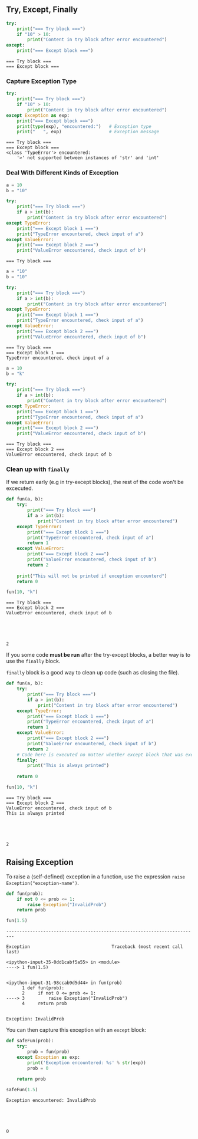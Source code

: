 
## Try, Except, Finally


```python
try:
    print("=== Try block ===")
    if "10" > 10:
        print("Content in try block after error encountered")
except:
    print("=== Except block ===")
```

    === Try block ===
    === Except block ===


### Capture Exception Type


```python
try:
    print("=== Try block ===")
    if "10" > 10:
        print("Content in try block after error encountered")
except Exception as exp:
    print("=== Except block ===")
    print(type(exp), "encountered:")   # Exception type
    print("   ", exp)                  # Exception message
```

    === Try block ===
    === Except block ===
    <class 'TypeError'> encountered:
        '>' not supported between instances of 'str' and 'int'


### Deal With Different Kinds of Exception


```python
a = 10
b = "10"

try:
    print("=== Try block ===")
    if a > int(b):
        print("Content in try block after error encountered")
except TypeError:
    print("=== Except block 1 ===")
    print("TypeError encountered, check input of a")
except ValueError:
    print("=== Except block 2 ===")
    print("ValueError encountered, check input of b")
```

    === Try block ===



```python
a = "10"
b = "10"

try:
    print("=== Try block ===")
    if a > int(b):
        print("Content in try block after error encountered")
except TypeError:
    print("=== Except block 1 ===")
    print("TypeError encountered, check input of a")
except ValueError:
    print("=== Except block 2 ===")
    print("ValueError encountered, check input of b")
```

    === Try block ===
    === Except block 1 ===
    TypeError encountered, check input of a



```python
a = 10
b = "k"

try:
    print("=== Try block ===")
    if a > int(b):
        print("Content in try block after error encountered")
except TypeError:
    print("=== Except block 1 ===")
    print("TypeError encountered, check input of a")
except ValueError:
    print("=== Except block 2 ===")
    print("ValueError encountered, check input of b")
```

    === Try block ===
    === Except block 2 ===
    ValueError encountered, check input of b


### Clean up with `finally`

If we return early (e.g in try-except blocks), the rest of the code won't be excecuted.


```python
def fun(a, b):
    try:
        print("=== Try block ===")
        if a > int(b):
            print("Content in try block after error encountered")
    except TypeError:
        print("=== Except block 1 ===")
        print("TypeError encountered, check input of a")
        return 1
    except ValueError:
        print("=== Except block 2 ===")
        print("ValueError encountered, check input of b")
        return 2
    
    print("This will not be printed if exception encounterd")
    return 0
```


```python
fun(10, "k")
```

    === Try block ===
    === Except block 2 ===
    ValueError encountered, check input of b





    2



If you some code **must be run** after the try-except blocks, a better way is to use the `finally` block.

`finally` block is a good way to clean up code (such as closing the file).


```python
def fun(a, b):
    try:
        print("=== Try block ===")
        if a > int(b):
            print("Content in try block after error encountered")
    except TypeError:
        print("=== Except block 1 ===")
        print("TypeError encountered, check input of a")
        return 1
    except ValueError:
        print("=== Except block 2 ===")
        print("ValueError encountered, check input of b")
        return 2
    # Code here is executed no matter whether except block that was executed
    finally:  
        print("This is always printed")
        
    return 0
```


```python
fun(10, "k")
```

    === Try block ===
    === Except block 2 ===
    ValueError encountered, check input of b
    This is always printed





    2



## Raising Exception

To raise a (self-defined) exception in a function, use the expression `raise Exception("exception-name")`.


```python
def fun(prob):
    if not 0 <= prob <= 1:
        raise Exception("InvalidProb")
    return prob
```


```python
fun(1.5)
```


    -------------------------------------------------------------------------

    Exception                               Traceback (most recent call last)

    <ipython-input-35-0dd1cabf5a55> in <module>
    ----> 1 fun(1.5)
    

    <ipython-input-31-98ccab9d5d44> in fun(prob)
          1 def fun(prob):
          2     if not 0 <= prob <= 1:
    ----> 3         raise Exception("InvalidProb")
          4     return prob


    Exception: InvalidProb


You can then capture this exception with an `except` block:


```python
def safeFun(prob):
    try:
        prob = fun(prob)
    except Exception as exp:
        print('Exception encountered: %s' % str(exp))
        prob = 0
    
    return prob
```


```python
safeFun(1.5)
```

    Exception encountered: InvalidProb





    0


